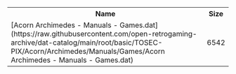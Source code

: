 <table>
<tr><th>Name</th><th>Size</th></tr>
<tr><td>
[Acorn Archimedes - Manuals - Games.dat](https://raw.githubusercontent.com/open-retrogaming-archive/dat-catalog/main/root/basic/TOSEC-PIX/Acorn/Archimedes/Manuals/Games/Acorn Archimedes - Manuals - Games.dat)
</td><td>6542</td></tr>
</table>
